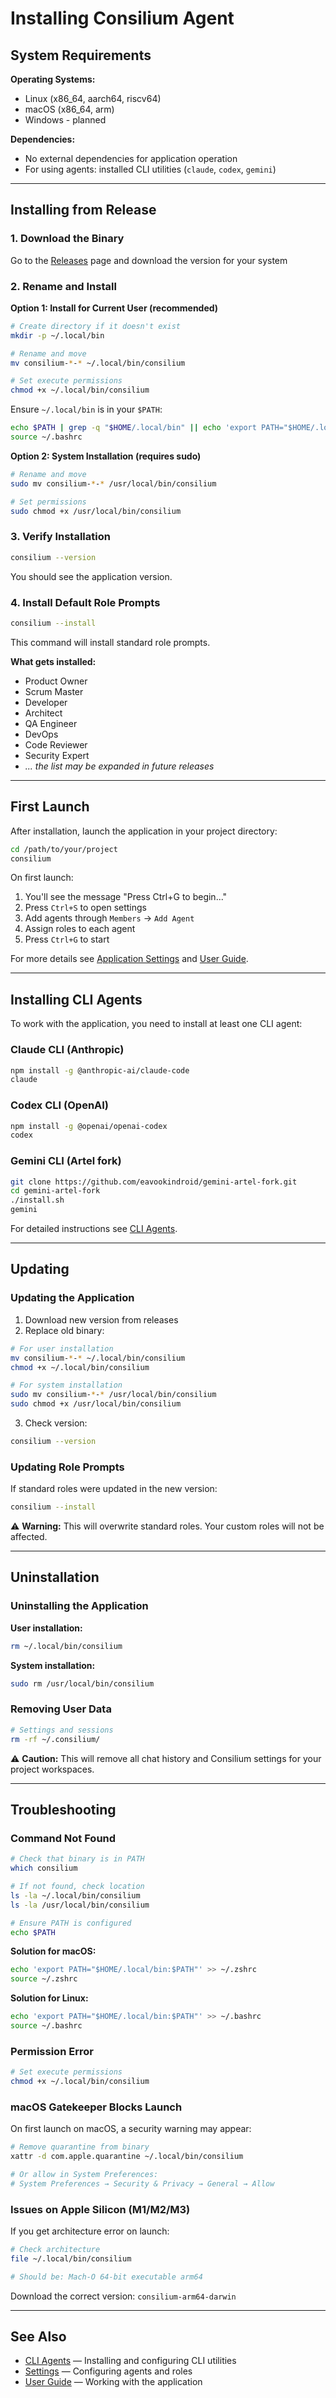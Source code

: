 # Installing Consilium Agent

## System Requirements

**Operating Systems:**
- Linux (x86_64, aarch64, riscv64)
- macOS (x86_64, arm)
- Windows - planned

**Dependencies:**
- No external dependencies for application operation
- For using agents: installed CLI utilities (`claude`, `codex`, `gemini`)

---

## Installing from Release

### 1. Download the Binary

Go to the [Releases](https://github.com/eavookindroid/consilium-agent-tui/releases) page and download the version for your system


### 2. Rename and Install

**Option 1: Install for Current User (recommended)**

```bash
# Create directory if it doesn't exist
mkdir -p ~/.local/bin

# Rename and move
mv consilium-*-* ~/.local/bin/consilium

# Set execute permissions
chmod +x ~/.local/bin/consilium
```

Ensure `~/.local/bin` is in your `$PATH`:
```bash
echo $PATH | grep -q "$HOME/.local/bin" || echo 'export PATH="$HOME/.local/bin:$PATH"' >> ~/.bashrc
source ~/.bashrc
```

**Option 2: System Installation (requires sudo)**

```bash
# Rename and move
sudo mv consilium-*-* /usr/local/bin/consilium

# Set permissions
sudo chmod +x /usr/local/bin/consilium
```

### 3. Verify Installation

```bash
consilium --version
```

You should see the application version.

### 4. Install Default Role Prompts

```bash
consilium --install
```

This command will install standard role prompts.

**What gets installed:**
- Product Owner
- Scrum Master
- Developer
- Architect
- QA Engineer
- DevOps
- Code Reviewer
- Security Expert
- _... the list may be expanded in future releases_
---

## First Launch

After installation, launch the application in your project directory:

```bash
cd /path/to/your/project
consilium
```

On first launch:
1. You'll see the message "Press Ctrl+G to begin..."
2. Press `Ctrl+S` to open settings
3. Add agents through `Members` → `Add Agent`
4. Assign roles to each agent
5. Press `Ctrl+G` to start

For more details see [Application Settings](settings.md) and [User Guide](usage.md).

---

## Installing CLI Agents

To work with the application, you need to install at least one CLI agent:

### Claude CLI (Anthropic)

```bash
npm install -g @anthropic-ai/claude-code
claude
```

### Codex CLI (OpenAI)

```bash
npm install -g @openai/openai-codex
codex
```

### Gemini CLI (Artel fork)

```bash
git clone https://github.com/eavookindroid/gemini-artel-fork.git
cd gemini-artel-fork
./install.sh
gemini
```

For detailed instructions see [CLI Agents](cli-agents.md).

---

## Updating

### Updating the Application

1. Download new version from releases
2. Replace old binary:

```bash
# For user installation
mv consilium-*-* ~/.local/bin/consilium
chmod +x ~/.local/bin/consilium

# For system installation
sudo mv consilium-*-* /usr/local/bin/consilium
sudo chmod +x /usr/local/bin/consilium
```

3. Check version:
```bash
consilium --version
```

### Updating Role Prompts

If standard roles were updated in the new version:

```bash
consilium --install
```

⚠️ **Warning:** This will overwrite standard roles. Your custom roles will not be affected.

---

## Uninstallation

### Uninstalling the Application

**User installation:**
```bash
rm ~/.local/bin/consilium
```

**System installation:**
```bash
sudo rm /usr/local/bin/consilium
```

### Removing User Data

```bash
# Settings and sessions
rm -rf ~/.consilium/
```

⚠️ **Caution:** This will remove all chat history and Consilium settings for your project workspaces.

---

## Troubleshooting

### Command Not Found

```bash
# Check that binary is in PATH
which consilium

# If not found, check location
ls -la ~/.local/bin/consilium
ls -la /usr/local/bin/consilium

# Ensure PATH is configured
echo $PATH
```

**Solution for macOS:**
```bash
echo 'export PATH="$HOME/.local/bin:$PATH"' >> ~/.zshrc
source ~/.zshrc
```

**Solution for Linux:**
```bash
echo 'export PATH="$HOME/.local/bin:$PATH"' >> ~/.bashrc
source ~/.bashrc
```

### Permission Error

```bash
# Set execute permissions
chmod +x ~/.local/bin/consilium
```

### macOS Gatekeeper Blocks Launch

On first launch on macOS, a security warning may appear:

```bash
# Remove quarantine from binary
xattr -d com.apple.quarantine ~/.local/bin/consilium

# Or allow in System Preferences:
# System Preferences → Security & Privacy → General → Allow
```

### Issues on Apple Silicon (M1/M2/M3)

If you get architecture error on launch:

```bash
# Check architecture
file ~/.local/bin/consilium

# Should be: Mach-O 64-bit executable arm64
```
Download the correct version: `consilium-arm64-darwin`

---

## See Also

- [CLI Agents](cli-agents.md) — Installing and configuring CLI utilities
- [Settings](settings.md) — Configuring agents and roles
- [User Guide](usage.md) — Working with the application
